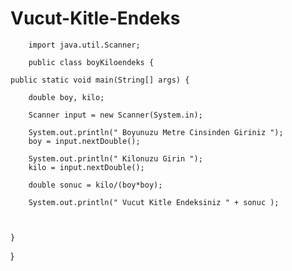 # Vucut-Kitle-Endeks

        import java.util.Scanner;
        
        public class boyKiloendeks {
        
    public static void main(String[] args) {

        double boy, kilo;

        Scanner input = new Scanner(System.in);

        System.out.println(" Boyunuzu Metre Cinsinden Giriniz ");
        boy = input.nextDouble();

        System.out.println(" Kilonuzu Girin ");
        kilo = input.nextDouble();

        double sonuc = kilo/(boy*boy);

        System.out.println(" Vucut Kitle Endeksiniz " + sonuc );



    }
}
